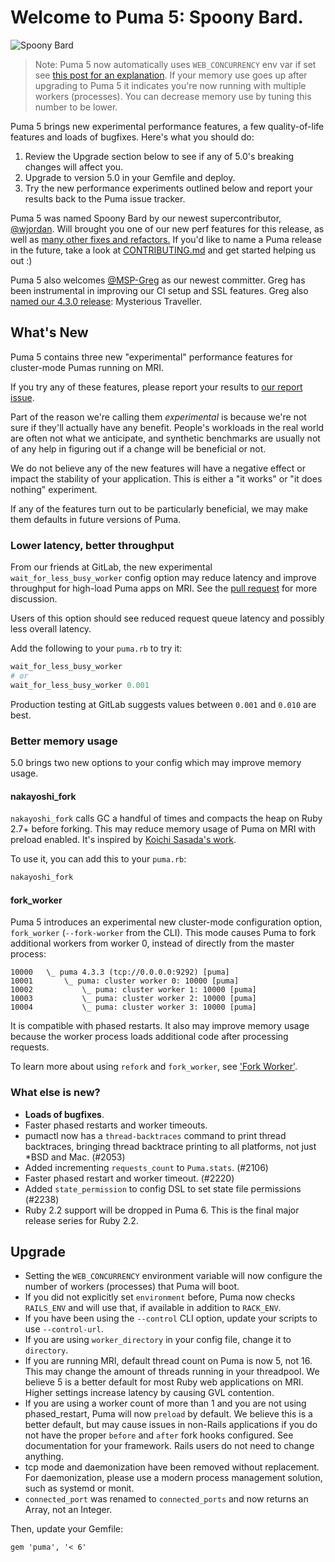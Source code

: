 # Welcome to Puma 5: Spoony Bard.

![Spoony Bard](https://i1.kym-cdn.com/entries/icons/original/000/006/385/Spoony_Bard.jpg "Spoony Bard")

>Note: Puma 5 now automatically uses `WEB_CONCURRENCY` env var if set see [this post for an explanation](https://github.com/puma/puma/issues/2393#issuecomment-702352208). If your memory use goes up after upgrading to Puma 5 it indicates you're now running with multiple workers (processes). You can decrease memory use by tuning this number to be lower.

Puma 5 brings new experimental performance features, a few quality-of-life features and loads of bugfixes. Here's what you should do:

1. Review the Upgrade section below to see if any of 5.0's breaking changes will affect you.
2. Upgrade to version 5.0 in your Gemfile and deploy.
3. Try the new performance experiments outlined below and report your results back to the Puma issue tracker.

Puma 5 was named Spoony Bard by our newest supercontributor, [@wjordan](https://github.com/puma/puma/commits?author=wjordan). Will brought you one of our new perf features for this release, as well as [many other fixes and refactors.](https://github.com/puma/puma/commits?author=wjordan) If you'd like to name a Puma release in the future, take a look at [CONTRIBUTING.md](CONTRIBUTING.md) and get started helping us out :)

Puma 5 also welcomes [@MSP-Greg](https://github.com/puma/puma/commits?author=MSP-Greg) as our newest committer. Greg has been instrumental in improving our CI setup and SSL features. Greg also [named our 4.3.0 release](https://github.com/puma/puma/releases/tag/v4.3.0): Mysterious Traveller.

## What's New

Puma 5 contains three new "experimental" performance features for cluster-mode Pumas running on MRI.

If you try any of these features, please report your results to [our report issue](https://github.com/puma/puma/issues/2258).

Part of the reason we're calling them _experimental_ is because we're not sure if they'll actually have any benefit. People's workloads in the real world are often not what we anticipate, and synthetic benchmarks are usually not of any help in figuring out if a change will be beneficial or not.

We do not believe any of the new features will have a negative effect or impact the stability of your application. This is either a "it works" or "it does nothing" experiment.

If any of the features turn out to be particularly beneficial, we may make them defaults in future versions of Puma.

### Lower latency, better throughput

From our friends at GitLab, the new experimental `wait_for_less_busy_worker` config option may reduce latency and improve throughput for high-load Puma apps on MRI. See the [pull request](https://github.com/puma/puma/pull/2079) for more discussion.

Users of this option should see reduced request queue latency and possibly less overall latency.

Add the following to your `puma.rb` to try it:

```ruby
wait_for_less_busy_worker
# or
wait_for_less_busy_worker 0.001
```

Production testing at GitLab suggests values between `0.001` and `0.010` are best.

### Better memory usage

5.0 brings two new options to your config which may improve memory usage.

#### nakayoshi_fork

`nakayoshi_fork` calls GC a handful of times and compacts the heap on Ruby 2.7+ before forking. This may reduce memory usage of Puma on MRI with preload enabled. It's inspired by [Koichi Sasada's work](https://github.com/ko1/nakayoshi_fork).

To use it, you can add this to your `puma.rb`:

```ruby
nakayoshi_fork
```

#### fork_worker

Puma 5 introduces an experimental new cluster-mode configuration option, `fork_worker` (`--fork-worker` from the CLI). This mode causes Puma to fork additional workers from worker 0, instead of directly from the master process:

```
10000   \_ puma 4.3.3 (tcp://0.0.0.0:9292) [puma]
10001       \_ puma: cluster worker 0: 10000 [puma]
10002           \_ puma: cluster worker 1: 10000 [puma]
10003           \_ puma: cluster worker 2: 10000 [puma]
10004           \_ puma: cluster worker 3: 10000 [puma]
```

It is compatible with phased restarts. It also may improve memory usage because the worker process loads additional code after processing requests.

To learn more about using `refork` and `fork_worker`, see ['Fork Worker'](docs/fork_worker.md).

### What else is new?

* **Loads of bugfixes**.
* Faster phased restarts and worker timeouts.
* pumactl now has a `thread-backtraces` command to print thread backtraces, bringing thread backtrace printing to all platforms, not just *BSD and Mac. (#2053)
* Added incrementing `requests_count` to `Puma.stats`. (#2106)
* Faster phased restart and worker timeout. (#2220)
* Added `state_permission` to config DSL to set state file permissions (#2238)
* Ruby 2.2 support will be dropped in Puma 6. This is the final major release series for Ruby 2.2.

## Upgrade

* Setting the `WEB_CONCURRENCY` environment variable will now configure the number of workers (processes) that Puma will boot.
* If you did not explicitly set `environment` before, Puma now checks `RAILS_ENV` and will use that, if available in addition to `RACK_ENV`.
* If you have been using the `--control` CLI option, update your scripts to use `--control-url`.
* If you are using `worker_directory` in your config file, change it to `directory`.
* If you are running MRI, default thread count on Puma is now 5, not 16. This may change the amount of threads running in your threadpool. We believe 5 is a better default for most Ruby web applications on MRI. Higher settings increase latency by causing GVL contention.
* If you are using a worker count of more than 1 and you are not using phased_restart, Puma will now `preload` by default. We believe this is a better default, but may cause issues in non-Rails applications if you do not have the proper `before` and `after` fork hooks configured. See documentation for your framework. Rails users do not need to change anything.
* tcp mode and daemonization have been removed without replacement. For daemonization, please use a modern process management solution, such as systemd or monit.
* `connected_port` was renamed to `connected_ports` and now returns an Array, not an Integer.

Then, update your Gemfile:

`gem 'puma', '< 6'`
